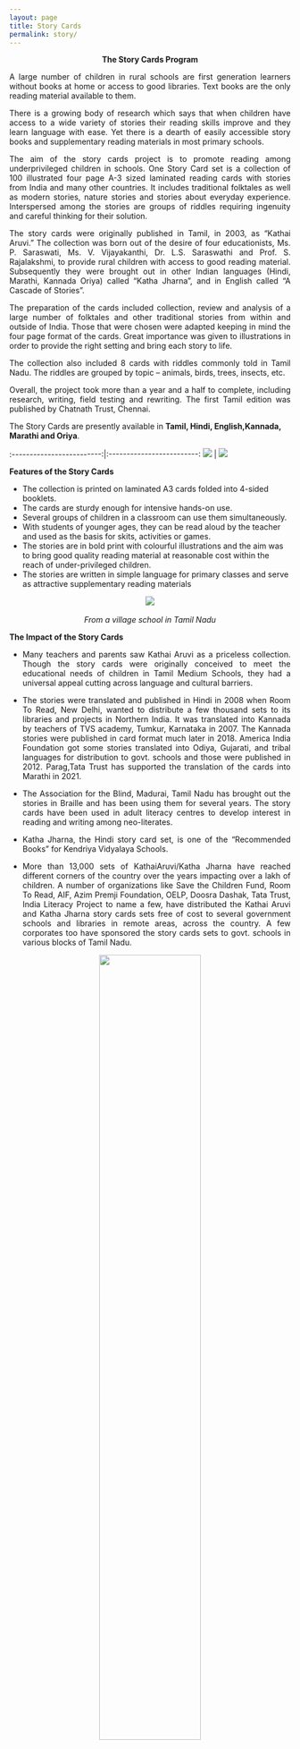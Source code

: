 ```yaml
---
layout: page
title: Story Cards
permalink: story/
---
```

<p style="text-align: center;"><strong>The Story Cards Program</strong></p>

<p style="text-align:justify; text-justify: inter-word">A large number of children in rural schools are first generation learners without books at home or access to good libraries. Text books are the only reading material available to them.
<p style="text-align:justify; text-justify: inter-word">There is a growing body of research which says that when children have access to a wide variety of stories their reading skills improve and they learn language with ease. Yet there is a dearth of easily accessible story books and supplementary reading materials in most primary schools.</p>   
<p style="text-align:justify; text-justify: inter-word">The aim of the story cards project is to promote reading among underprivileged children in schools. One Story Card set is a collection of 100 illustrated four page A-3 sized laminated reading cards with  stories from India and many other countries. It includes traditional folktales as well as modern stories, nature stories and stories about everyday experience. Interspersed among the stories are groups of riddles requiring ingenuity and careful thinking for their solution.</p>
<p style="text-align:justify; text-justify: inter-word">The story cards were originally published in Tamil, in 2003, as “Kathai Aruvi.”  The collection was born out of the desire of four educationists, Ms. P. Saraswati, Ms. V. Vijayakanthi, Dr. L.S. Saraswathi and Prof. S. Rajalakshmi, to provide rural children with access to good reading material. Subsequently they were brought out in other Indian languages (Hindi, Marathi, Kannada Oriya) called “Katha Jharna”, and in English called “A Cascade of Stories”.</p>
<p style="text-align:justify; text-justify: inter-word">The preparation of the cards included collection, review and analysis of a large number of folktales and other traditional stories from within and outside of India. Those that were chosen were adapted keeping in mind the four page format of the cards. Great importance was given to illustrations in order to provide the right setting and bring each story to life.</p>
<p style="text-align:justify; text-justify: inter-word">The collection also included 8 cards with riddles commonly told in Tamil Nadu. The riddles are grouped by topic – animals, birds, trees, insects, etc.</p>
<p style="text-align:justify; text-justify: inter-word">Overall, the project took more than a year and a half to complete, including research, writing, field testing and rewriting. The first Tamil edition was published by Chatnath Trust, Chennai.</p>

The Story Cards are presently available in **Tamil, Hindi, English,Kannada, Marathi and Oriya**.



:-------------------------:|:-------------------------:
![](../assets/images/story_cards_1.jpg)  |  ![](../assets/images/story_cards_2.jpg)


**Features of the Story Cards**
 - The collection is printed on laminated A3 cards folded into 4-sided booklets.
 - The cards are sturdy enough for intensive hands-on use.
 - Several groups of children in a classroom can use them simultaneously.
 - With students of younger ages, they can be read aloud by the teacher and used as the basis for skits, activities or games.
 - The stories are in bold print with colourful illustrations and the aim was to bring good quality reading material at reasonable cost within the reach of under-privileged children.
 - The stories are written in simple language for primary classes and serve as attractive supplementary reading materials


<p align="center">
  <img src="../assets/images/story_cards_3.jpg">
  <br>
  <br>
  <em>From a village school in Tamil Nadu</em>
</p>


**The Impact of the Story Cards**

 - <p style="text-align:justify; text-justify: inter-word">Many teachers and parents saw Kathai Aruvi as a priceless collection. Though the story cards were originally conceived to meet the educational needs of children in Tamil Medium Schools, they had a universal appeal cutting across language and cultural barriers.</p>
 - <p style="text-align:justify; text-justify: inter-word">The stories were translated and published in Hindi in 2008 when Room To Read, New Delhi, wanted to distribute a few thousand sets to its libraries and projects in Northern India. It was translated into Kannada by teachers of TVS academy, Tumkur, Karnataka in 2007. The Kannada stories were published in card format much later in 2018.  America India Foundation got some stories translated into Odiya, Gujarati, and tribal languages for distribution to govt. schools and those were published in 2012.  Parag,Tata Trust has supported the translation of the cards into Marathi in 2021.</p>
 - <p style="text-align:justify; text-justify: inter-word">The Association for the Blind, Madurai, Tamil Nadu has brought out the stories in Braille and has been using them for several years. The story cards have been used in adult literacy centres to develop interest in reading and writing among neo-literates.</p>
 - <p style="text-align:justify; text-justify: inter-word">Katha Jharna, the Hindi story card set, is one of the “Recommended Books” for Kendriya Vidyalaya Schools. </p> 
 - <p style="text-align:justify; text-justify: inter-word">More than 13,000 sets of KathaiAruvi/Katha Jharna have reached different corners of the country over the years impacting over a lakh of children. A number of organizations like Save the Children Fund, Room To Read, AIF,  Azim Premji Foundation, OELP,  Doosra Dashak, Tata Trust, India Literacy Project  to name a few, have distributed the Kathai Aruvi and Katha Jharna story cards sets free of cost to several government schools and libraries in remote areas, across the country. A few corporates too have sponsored the story cards sets to govt. schools in various blocks of Tamil Nadu.</p>

 <p align="center">
  <img width="60%" src="../assets/images/story_cards_4.jpg">
  <br>
  <br>
  <em>From a Tribal village in Rajasthan</em>
</p>

 - <p style="text-align:justify; text-justify: inter-word">The collection of stories  in Hindi were shared online during the pandemic to facilitate learning of the children in the following link: [https://rajifoundation.in/storycards/index.html](https://rajifoundation.in/storycards/index.html)</p>

<p style="text-align:justify; text-justify: inter-word">Several schools, including KV s and NGOs have reported that the link was extremely useful to them during the pandemic to interact with the children.</p>
 - <p style="text-align:justify; text-justify: inter-word">The Tamil story cards were distributed to a wide range of children’s homes and orphanages in Tamil Nadu in collaboration with Dept. of Social Defence, TN.</p>
 - <p style="text-align:justify; text-justify: inter-word">In 2020-21 at the request of several educationists the stories were translated into English for the benefit of English learners. We propose to bring them out as soon as the required funds (around Rs. 12 Lakhs for 1000 sets of 100 cards each) are available.</p>


**Feedback and Media Coverage**

<p style="text-align:justify; text-justify: inter-word">There were articles written on ‘Kathai Aruvi’ story cards in leading newspapers ‘The Hindu’; ‘Economic Times’, 'Times of India'  and Tamil Dailies such as ‘Dinakaran’ and ‘Dinamani’ and a weekly magazine ‘Kalki’ in the year of its publication 2003. More recently Hindu published an article in the year 2019 about the Kannada story cards –</p>
[https://www.thehindu.com/entertainment/art/telling-stories-putting-ideas/article30286560.ece](https://www.thehindu.com/entertainment/art/telling-stories-putting-ideas/article30286560.ece)

The English cards were appreciated in a Times of India news –
[https://m.timesofindia.com/city/coimbatore/a-trump-card-for-every-child/articleshow/97836292.cms](https://m.timesofindia.com/city/coimbatore/a-trump-card-for-every-child/articleshow/97836292.cms)
<p style="text-align:justify; text-justify: inter-word">A research paper on impact of the Kathai Aruvi story cards in terms of the responses of the teachers and children in some of the districts of Tamil Nadu was published in 2007 issue of ‘Teachers Talk’, a journal published by TVS Education Society, Chennai.</p>


:-------------------------:|:-------------------------:
![](../assets/images/story_cards_5.jpg)  |  ![](../assets/images/story_cards_6.jpg)

<p style="text-align:center"><em>Children reading Kathai Aruvi(Tamil Nadu)</em></p>

<p style="text-align:justify; text-justify: inter-word">Feedback from teachers, parents and others who work with children’s education show a tremendous impact of these story cards. Children read the stories with eagerness and teachers find it a valuable tool to develop language skills, dramatization, drawing and creative skills. This was especially so during the Covid pandemic; one of the feedback we got from the North said:</p>


<p style="text-align:justify; text-justify: inter-word"><em>“....During this lock down period schools have been closed for nearly two years. In these times it had become a challenge to connect children to reading and writing. Children were being promoted but they were unable to learn as per the levels in the classes. In such a situation we discussed with parents and started small community classes. In these community classes along with other teaching and learning material we used Katha Jharna too. These stories developed children's ability to read, discuss, express their views, original writing skills  in an unprecedented way. These cards are providing continuous support in  promoting children's reading and writing. With gratitude...”</em></p>

<p style="text-align:justify; text-justify: inter-word">Bal Bhavan, Pune, has reported that they celebrated Katha Jharna day with children, organizing a wide range of creative activities around the stories.</p>
<p style="text-align:justify; text-justify: inter-word">Several creative writing and storytelling workshops were conducted with children and teachers using the story cards over the years. In 2018, in collaboration with Sanchit Smriti, Lucknow, a series of storytelling workshops were conducted for KV teachers in the Northern Zone. The KV teachers responded enthusiastically to the Hindi the story cards, Katha Jharna.</p>

:-------------------------:|:-------------------------:
![](../assets/images/story_cards_7.jpg)  |  ![](../assets/images/story_cards_8.jpg)

<p style="text-align:center"><em>Reading Katha Jharna in a library, Nainital, Uttarakhand</em></p>

<p style="text-align:justify; text-justify: inter-word">A few overseas groups have also reported that they were using the story cards for teaching language to children.</p>

<p style="text-align:justify; text-justify: inter-word">Some short videos sent by the school children on using the cards are available here.</p>

<br>
<p align="center">
  <img width="80%" src="../assets/images/story_cards_9.jpg">
  <br>
  <br>
  <em>Our English Story Cards</em>
</p>

<p style="text-align:justify; text-justify: inter-word">During the Corona Pandemic when the schools were closed, there was considerable demand that the story cards be put online for children to read from their homes, and Katha Jharna in Hindi were put online - Click [here](../storycards/hindi/index.html) to view them.</p>

<p style="text-align:justify; text-justify: inter-word">Click here to view some video feedbacks received on Kathai Aruvi from children in Tamil Nadu schools</p>

**Future Plans for the Story Cards Program.**

<p style="text-align:justify; text-justify: inter-word">While the Foundation is happy that we have been able to reach a few lakhs students from disadvantaged sections in different parts of the country and in 5-6 different languages, this is till far from what is required in a vast country like ours with over 25 major languages and hundreds of millions of  children in schools.</p>
<p style="text-align:justify; text-justify: inter-word">If the required resources and support are available, we would like to pursue this work in the following ways:</p>
1. <p style="text-align:justify; text-justify: inter-word">Bring out the Story Cards in at least some of the renaming major Indian languages like Malayalam,Telugu, Bengali, Assamese, Punjabi, Urdu, Kashmiri, Konkini, etc.</p>
2. <p style="text-align:justify; text-justify: inter-word">Scale up production and distribution of the Story Cards to much larger numbers  in languages where they are already available , as well as the newly planned languages.</p>
3. <p style="text-align:justify; text-justify: inter-word">Work with the Govt. Depts, Schools , NGO s etc to ensure that the Cards once they reach the schools are properly made use of  - through teacher training programs, visits, follow up activities, feed backs  etc.</p>
<p style="text-align:justify; text-justify: inter-word">Lack of resources and support is what is standing in the way of our taking the above steps.</p>


**Funding of the Story Card Program – request for  support**


<p style="text-align:justify; text-justify: inter-word">Rajalakshmi Srinivasan Memorial Foundation  has taken up the tasks of the production and distribution of the Story Cards, and has played a leading role in reaching the story cards sets to rural schools throughout the country by networking with a wide range of NGOs and donors. One set of 100 laminated story cards costs around Rs.1400/- and an entire class can use the material at the same time. Thus an amount of around Rs.14 lakhs is needed for bringing out 1000 sets of story cards in one language, in addition to the  administrative costs for personnel, space, postage, packing and transport etc. involved.</p>
<p style="text-align:justify; text-justify: inter-word">Most of the customers of these cards are NGOs, government or corporation schools who cannot make advance payments for their procurement. Persons associated with the Rajalakshmi Foundation and supportive of the Story Cards Program have been advancing money to meet the costs of production, and the users are charged at the cost price to recover the expenses incurred. In the case of institutional sponsorship (such as under CSR schemes) made to the Foundation for production and distribution of the Story Cards, the cards are distributed free of cost to the end users.</p>
<p style="text-align:justify; text-justify: inter-word">Given the expanding demand for the cards in multiple languages from different parts of the country, the Foundation is no more in a position to keep the program going on its own resources, and we are seeking funding support from individuals and institutions for it.  Donations to the Foundation are tax exempt under the 80 G provisions of the Income Tax Rules, as well as we are approved to receive CSR funds by the Income Tax Department.</p>


